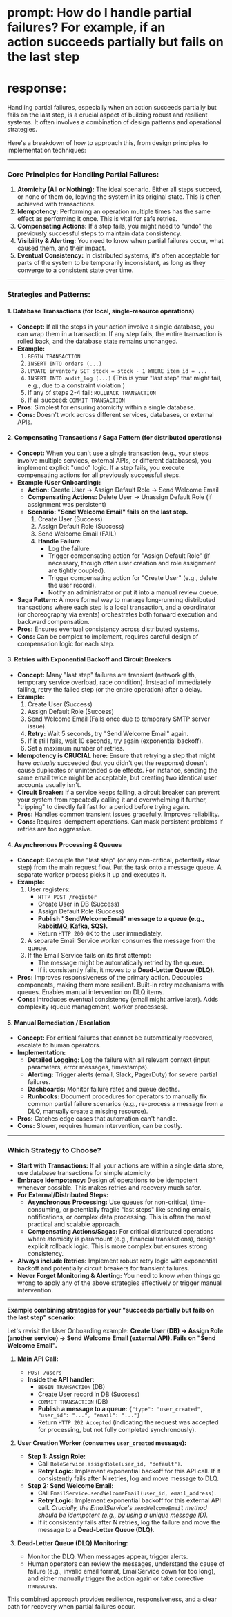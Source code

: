 # prompt: How do I handle partial failures? For example, if an action succeeds partially but fails on the last step
# response:

Handling partial failures, especially when an action succeeds partially but fails on the last step, is a crucial aspect of building robust and resilient systems. It often involves a combination of design patterns and operational strategies.

Here's a breakdown of how to approach this, from design principles to implementation techniques:

---

### Core Principles for Handling Partial Failures:

1.  **Atomicity (All or Nothing):** The ideal scenario. Either all steps succeed, or none of them do, leaving the system in its original state. This is often achieved with transactions.
2.  **Idempotency:** Performing an operation multiple times has the same effect as performing it once. This is vital for safe retries.
3.  **Compensating Actions:** If a step fails, you might need to "undo" the previously successful steps to maintain data consistency.
4.  **Visibility & Alerting:** You need to know when partial failures occur, what caused them, and their impact.
5.  **Eventual Consistency:** In distributed systems, it's often acceptable for parts of the system to be temporarily inconsistent, as long as they converge to a consistent state over time.

---

### Strategies and Patterns:

#### 1. Database Transactions (for local, single-resource operations)

*   **Concept:** If all the steps in your action involve a single database, you can wrap them in a transaction. If any step fails, the entire transaction is rolled back, and the database state remains unchanged.
*   **Example:**
    1.  `BEGIN TRANSACTION`
    2.  `INSERT INTO orders (...)`
    3.  `UPDATE inventory SET stock = stock - 1 WHERE item_id = ...`
    4.  `INSERT INTO audit_log (...)` (This is your "last step" that might fail, e.g., due to a constraint violation.)
    5.  If any of steps 2-4 fail: `ROLLBACK TRANSACTION`
    6.  If all succeed: `COMMIT TRANSACTION`
*   **Pros:** Simplest for ensuring atomicity within a single database.
*   **Cons:** Doesn't work across different services, databases, or external APIs.

#### 2. Compensating Transactions / Saga Pattern (for distributed operations)

*   **Concept:** When you can't use a single transaction (e.g., your steps involve multiple services, external APIs, or different databases), you implement explicit "undo" logic. If a step fails, you execute compensating actions for all previously successful steps.
*   **Example (User Onboarding):**
    *   **Action:** Create User -> Assign Default Role -> Send Welcome Email
    *   **Compensating Actions:** Delete User -> Unassign Default Role (if assignment was persistent)
    *   **Scenario: "Send Welcome Email" fails on the last step.**
        1.  Create User (Success)
        2.  Assign Default Role (Success)
        3.  Send Welcome Email (FAIL)
        4.  **Handle Failure:**
            *   Log the failure.
            *   Trigger compensating action for "Assign Default Role" (if necessary, though often user creation and role assignment are tightly coupled).
            *   Trigger compensating action for "Create User" (e.g., delete the user record).
            *   Notify an administrator or put it into a manual review queue.
*   **Saga Pattern:** A more formal way to manage long-running distributed transactions where each step is a local transaction, and a coordinator (or choreography via events) orchestrates both forward execution and backward compensation.
*   **Pros:** Ensures eventual consistency across distributed systems.
*   **Cons:** Can be complex to implement, requires careful design of compensation logic for each step.

#### 3. Retries with Exponential Backoff and Circuit Breakers

*   **Concept:** Many "last step" failures are transient (network glith, temporary service overload, race condition). Instead of immediately failing, retry the failed step (or the entire operation) after a delay.
*   **Example:**
    1.  Create User (Success)
    2.  Assign Default Role (Success)
    3.  Send Welcome Email (Fails once due to temporary SMTP server issue).
    4.  **Retry:** Wait 5 seconds, try "Send Welcome Email" again.
    5.  If it still fails, wait 10 seconds, try again (exponential backoff).
    6.  Set a maximum number of retries.
*   **Idempotency is CRUCIAL here:** Ensure that retrying a step that might have *actually* succeeded (but you didn't get the response) doesn't cause duplicates or unintended side effects. For instance, sending the same email twice might be acceptable, but creating two identical user accounts usually isn't.
*   **Circuit Breaker:** If a service keeps failing, a circuit breaker can prevent your system from repeatedly calling it and overwhelming it further, "tripping" to directly fail fast for a period before trying again.
*   **Pros:** Handles common transient issues gracefully. Improves reliability.
*   **Cons:** Requires idempotent operations. Can mask persistent problems if retries are too aggressive.

#### 4. Asynchronous Processing & Queues

*   **Concept:** Decouple the "last step" (or any non-critical, potentially slow step) from the main request flow. Put the task onto a message queue. A separate worker process picks it up and executes it.
*   **Example:**
    1.  User registers:
        *   `HTTP POST /register`
        *   Create User in DB (Success)
        *   Assign Default Role (Success)
        *   **Publish "SendWelcomeEmail" message to a queue (e.g., RabbitMQ, Kafka, SQS).**
        *   Return `HTTP 200 OK` to the user immediately.
    2.  A separate Email Service worker consumes the message from the queue.
    3.  If the Email Service fails on its first attempt:
        *   The message might be automatically retried by the queue.
        *   If it consistently fails, it moves to a **Dead-Letter Queue (DLQ)**.
*   **Pros:** Improves responsiveness of the primary action. Decouples components, making them more resilient. Built-in retry mechanisms with queues. Enables manual intervention on DLQ items.
*   **Cons:** Introduces eventual consistency (email might arrive later). Adds complexity (queue management, worker processes).

#### 5. Manual Remediation / Escalation

*   **Concept:** For critical failures that cannot be automatically recovered, escalate to human operators.
*   **Implementation:**
    *   **Detailed Logging:** Log the failure with all relevant context (input parameters, error messages, timestamps).
    *   **Alerting:** Trigger alerts (email, Slack, PagerDuty) for severe partial failures.
    *   **Dashboards:** Monitor failure rates and queue depths.
    *   **Runbooks:** Document procedures for operators to manually fix common partial failure scenarios (e.g., re-process a message from a DLQ, manually create a missing resource).
*   **Pros:** Catches edge cases that automation can't handle.
*   **Cons:** Slower, requires human intervention, can be costly.

---

### Which Strategy to Choose?

*   **Start with Transactions:** If all your actions are within a single data store, use database transactions for simple atomicity.
*   **Embrace Idempotency:** Design *all* operations to be idempotent whenever possible. This makes retries and recovery much safer.
*   **For External/Distributed Steps:**
    *   **Asynchronous Processing:** Use queues for non-critical, time-consuming, or potentially fragile "last steps" like sending emails, notifications, or complex data processing. This is often the most practical and scalable approach.
    *   **Compensating Actions/Sagas:** For critical distributed operations where atomicity is paramount (e.g., financial transactions), design explicit rollback logic. This is more complex but ensures strong consistency.
*   **Always include Retries:** Implement robust retry logic with exponential backoff and potentially circuit breakers for transient failures.
*   **Never Forget Monitoring & Alerting:** You need to know when things go wrong to apply any of the above strategies effectively or trigger manual intervention.

---

**Example combining strategies for your "succeeds partially but fails on the last step" scenario:**

Let's revisit the User Onboarding example: **Create User (DB) -> Assign Role (another service) -> Send Welcome Email (external API). Fails on "Send Welcome Email".**

1.  **Main API Call:**
    *   `POST /users`
    *   **Inside the API handler:**
        *   `BEGIN TRANSACTION` (DB)
        *   Create User record in DB (Success)
        *   `COMMIT TRANSACTION` (DB)
        *   **Publish a message to a queue:** `{"type": "user_created", "user_id": "...", "email": "..."}`
        *   Return `HTTP 202 Accepted` (indicating the request was accepted for processing, but not fully completed synchronously).

2.  **User Creation Worker (consumes `user_created` message):**
    *   **Step 1: Assign Role:**
        *   Call `RoleService.assignRole(user_id, "default")`.
        *   **Retry Logic:** Implement exponential backoff for this API call. If it consistently fails after N retries, log and move message to DLQ.
    *   **Step 2: Send Welcome Email:**
        *   Call `EmailService.sendWelcomeEmail(user_id, email_address)`.
        *   **Retry Logic:** Implement exponential backoff for this external API call. *Crucially, the EmailService's `sendWelcomeEmail` method should be idempotent (e.g., by using a unique message ID).*
        *   If it consistently fails after N retries, log the failure and move the message to a **Dead-Letter Queue (DLQ)**.

3.  **Dead-Letter Queue (DLQ) Monitoring:**
    *   Monitor the DLQ. When messages appear, trigger alerts.
    *   Human operators can review the messages, understand the cause of failure (e.g., invalid email format, EmailService down for too long), and either manually trigger the action again or take corrective measures.

This combined approach provides resilience, responsiveness, and a clear path for recovery when partial failures occur.